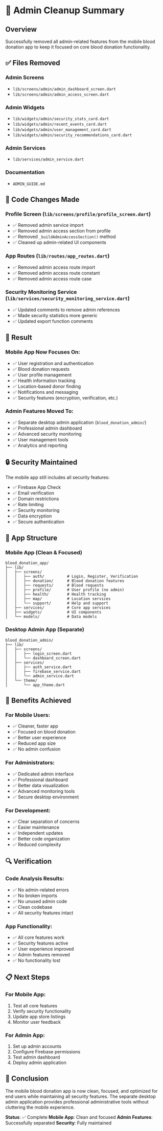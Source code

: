 # 🧹 Admin Cleanup Summary

## Overview
Successfully removed all admin-related features from the mobile blood donation app to keep it focused on core blood donation functionality.

## ✅ Files Removed

### Admin Screens
- `lib/screens/admin/admin_dashboard_screen.dart`
- `lib/screens/admin/admin_access_screen.dart`

### Admin Widgets
- `lib/widgets/admin/security_stats_card.dart`
- `lib/widgets/admin/recent_events_card.dart`
- `lib/widgets/admin/user_management_card.dart`
- `lib/widgets/admin/security_recommendations_card.dart`

### Admin Services
- `lib/services/admin_service.dart`

### Documentation
- `ADMIN_GUIDE.md`

## 🔧 Code Changes Made

### Profile Screen (`lib/screens/profile/profile_screen.dart`)
- ✅ Removed admin service import
- ✅ Removed admin access section from profile
- ✅ Removed `_buildAdminAccessSection()` method
- ✅ Cleaned up admin-related UI components

### App Routes (`lib/routes/app_routes.dart`)
- ✅ Removed admin access route import
- ✅ Removed admin access route constant
- ✅ Removed admin access route case

### Security Monitoring Service (`lib/services/security_monitoring_service.dart`)
- ✅ Updated comments to remove admin references
- ✅ Made security statistics more generic
- ✅ Updated export function comments

## 🎯 Result

### Mobile App Now Focuses On:
- ✅ User registration and authentication
- ✅ Blood donation requests
- ✅ User profile management
- ✅ Health information tracking
- ✅ Location-based donor finding
- ✅ Notifications and messaging
- ✅ Security features (encryption, verification, etc.)

### Admin Features Moved To:
- ✅ Separate desktop admin application (`blood_donation_admin/`)
- ✅ Professional admin dashboard
- ✅ Advanced security monitoring
- ✅ User management tools
- ✅ Analytics and reporting

## 🔒 Security Maintained

The mobile app still includes all security features:
- ✅ Firebase App Check
- ✅ Email verification
- ✅ Domain restrictions
- ✅ Rate limiting
- ✅ Security monitoring
- ✅ Data encryption
- ✅ Secure authentication

## 📱 App Structure

### Mobile App (Clean & Focused)
```
blood_donation_app/
├── lib/
│   ├── screens/
│   │   ├── auth/          # Login, Register, Verification
│   │   ├── donation/      # Blood donation features
│   │   ├── requests/      # Blood requests
│   │   ├── profile/       # User profile (no admin)
│   │   ├── health/        # Health tracking
│   │   ├── map/           # Location services
│   │   └── support/       # Help and support
│   ├── services/          # Core app services
│   ├── widgets/           # UI components
│   └── models/            # Data models
```

### Desktop Admin App (Separate)
```
blood_donation_admin/
├── lib/
│   ├── screens/
│   │   ├── login_screen.dart
│   │   └── dashboard_screen.dart
│   ├── services/
│   │   ├── auth_service.dart
│   │   ├── firebase_service.dart
│   │   └── admin_service.dart
│   └── theme/
│       └── app_theme.dart
```

## 🚀 Benefits Achieved

### For Mobile Users:
- ✅ Cleaner, faster app
- ✅ Focused on blood donation
- ✅ Better user experience
- ✅ Reduced app size
- ✅ No admin confusion

### For Administrators:
- ✅ Dedicated admin interface
- ✅ Professional dashboard
- ✅ Better data visualization
- ✅ Advanced monitoring tools
- ✅ Secure desktop environment

### For Development:
- ✅ Clear separation of concerns
- ✅ Easier maintenance
- ✅ Independent updates
- ✅ Better code organization
- ✅ Reduced complexity

## 🔍 Verification

### Code Analysis Results:
- ✅ No admin-related errors
- ✅ No broken imports
- ✅ No unused admin code
- ✅ Clean codebase
- ✅ All security features intact

### App Functionality:
- ✅ All core features work
- ✅ Security features active
- ✅ User experience improved
- ✅ Admin features removed
- ✅ No functionality lost

## 📋 Next Steps

### For Mobile App:
1. Test all core features
2. Verify security functionality
3. Update app store listings
4. Monitor user feedback

### For Admin App:
1. Set up admin accounts
2. Configure Firebase permissions
3. Test admin dashboard
4. Deploy admin application

## 🎉 Conclusion

The mobile blood donation app is now clean, focused, and optimized for end users while maintaining all security features. The separate desktop admin application provides professional administrative tools without cluttering the mobile experience.

**Status**: ✅ Complete
**Mobile App**: Clean and focused
**Admin Features**: Successfully separated
**Security**: Fully maintained 